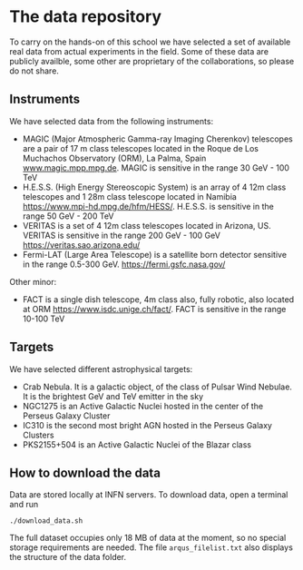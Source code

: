 # The data repository 
To carry on the hands-on of this school we have selected a set of available real data from actual experiments in the field. Some of these data are publicly 
availble, some other are proprietary of the collaborations, so please do not share.

## Instruments
We have selected data from the following instruments:
* MAGIC (Major Atmospheric Gamma-ray Imaging Cherenkov) telescopes are a pair of 17 m class telescopes located in the Roque de Los Muchachos Observatory (ORM), La Palma, Spain www.magic.mpp.mpg.de. MAGIC is sensitive in the range 30 GeV - 100 TeV
* H.E.S.S. (High Energy Stereoscopic System) is an array of 4 12m class telescopes and 1 28m class telescope located in Namibia https://www.mpi-hd.mpg.de/hfm/HESS/. H.E.S.S. is sensitive in the range 50 GeV - 200 TeV 
* VERITAS is a set of 4 12m class telescopes located in Arizona, US. VERITAS is sensitive in the range 200 GeV - 100 GeV https://veritas.sao.arizona.edu/
* Fermi-LAT (Large Area Telescope) is a satellite born detector sensitive in the range 0.5-300 GeV. https://fermi.gsfc.nasa.gov/

Other minor:
* FACT is a single dish telescope, 4m class also, fully robotic, also located at ORM https://www.isdc.unige.ch/fact/. FACT is sensitive in the range 10-100 TeV

## Targets
We have selected different astrophysical targets:
* Crab Nebula. It is a galactic object, of the class of Pulsar Wind Nebulae. It is the brightest GeV and TeV emitter in the sky
* NGC1275 is an Active Galactic Nuclei hosted in the center of the Perseus Galaxy Cluster
* IC310 is the second most bright AGN hosted in the Perseus Galaxy Clusters
* PKS2155+504 is an Active Galactic Nuclei of the Blazar class 


## How to download the data
Data are stored locally at INFN servers. To download data, open a terminal and run
```
./download_data.sh
```

The full dataset occupies only 18 MB of data at the moment, so no special storage requirements are needed. The file `arqus_filelist.txt` also displays the structure of the data folder.
